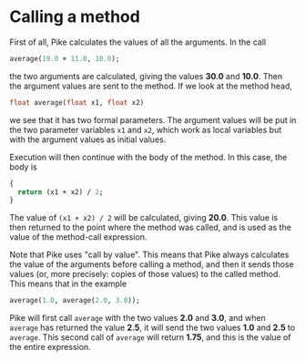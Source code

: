 # Calling a method

First of all,
Pike calculates the values of all the arguments.
In the call

```pike
average(19.0 + 11.0, 10.0);
```

the two arguments are calculated,
giving the values **30.0** and **10.0**.
Then the argument values are sent to the method.
If we look at the method head,

```pike
float average(float x1, float x2)
```

we see that it has two formal parameters.
The argument values will be put
in the two parameter variables `x1` and `x2`,
which work as local variables
but with the argument values as initial values.

Execution will then continue with the body of the method.
In this case, the body is

```pike
{
  return (x1 + x2) / 2;
}
```

The value of `(x1 + x2) / 2` will be calculated,
giving **20.0**.
This value is then returned to the point where the method was called,
and is used as the value of the method-call expression.

Note that Pike uses "call by value".
This means that Pike always calculates the value of the arguments
before calling a method,
and then it sends those values
(or, more precisely: copies of those values)
to the called method.
This means that in the example

```pike
average(1.0, average(2.0, 3.0));
```

Pike will first call `average` with the two values **2.0** and **3.0**,
and when `average` has returned the value **2.5**,
it will send the two values **1.0** and **2.5** to `average`.
This second call of `average` will return **1.75**,
and this is the value of the entire expression.
